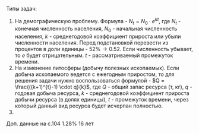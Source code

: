 Типы задач:
1. На демографическую проблему. Формула - $N_{t} = N_{0} \cdot e^{kt}$, где $N_{t}$ - конечная численность населения, $N_{0}$ - начальная численность населения, $k$ - среднегодовой коэффициент прироста или убыли численности населения. Перед подстановкой перевести из процентов в доли единицы - $52\% \rightarrow 0.52$. Если численность убывает, то $e$ будет отрицательным. $t$ - рассматриваемый промежуток времени.
2. На изменение литосферы (добычу полезных ископаемых). Если добыча ископаемого ведется с ежегодным приростом, то  для решения задачи нужно воспользоваться формулой - $Q = \frac{((k+1)^{t}-1) \cdot q}{k}$, где $Q$ - общий запас ресурса (т, кг), $q$ - годовая добыча ресурса, $k$ - среднегодовой коэффициент прироста добычи ресурса (в долях единицы), $t$ - промежуток времени, через который данный вид ресурса будет исчерпан полностью.
3. 

Доп. данные на с.104
$1.28\%$
16 лет

